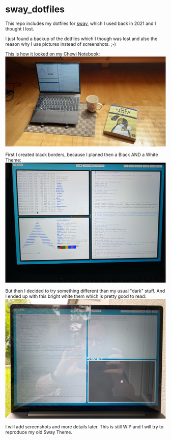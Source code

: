 # sway_dotfiles

This repo includes my dotfiles for [sway](https://github.com/swaywm/sway), which I used back in 2021 and I thought I lost.

I just found a backup of the dotfiles which I though was lost and also the reason why I use pictures instead of screenshots. ;-)


This is how it looked on my Chewi Notebook:
![alt text](https://github.com/Morriarthy/sway_dotfiles/blob/452740578cf276ccb30d5368420a1525caeb04d2/screenshot/IMG_0744.JPG
"Picture of my Chewi Infinitybook-X running sway")

First I created black borders, because I planed then a Black AND a White Theme:
![alt text](https://github.com/Morriarthy/sway_dotfiles/blob/452740578cf276ccb30d5368420a1525caeb04d2/screenshot/IMG_0001.JPG
"Picture of Sway still with the black border which was my 1st try.")

But then I decided to try something different than my usual "dark" stuff.
And I ended up with this bright white them which is pretty good to read:
![alt text](https://github.com/Morriarthy/sway_dotfiles/blob/452740578cf276ccb30d5368420a1525caeb04d2/screenshot/IMG_0002.JPG
"Picture of Sway with the rounded white border.")

I will add screenshots and more details later.
This is still WIP and I will try to reproduce my old Sway Theme.
